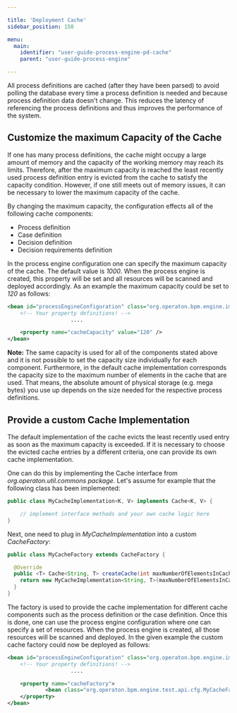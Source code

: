 ```yaml
---

title: 'Deployment Cache'
sidebar_position: 150

menu:
  main:
    identifier: "user-guide-process-engine-pd-cache"
    parent: "user-guide-process-engine"

---
```


All process definitions are cached (after they have been parsed) to avoid polling the database every time a process definition is needed and because process definition data doesn't change. This reduces the latency of referencing the process definitions and thus improves the performance of the system.

## Customize the maximum Capacity of the Cache

If one has many process definitions, the cache might occupy a large amount of memory and the capacity of the working memory may reach its limits. Therefore, after the maximum capacity is reached the least recently used process definition entry is evicted from the cache to satisfy the capacity condition. However, if one still meets out of memory issues, it can be necessary to lower the maximum capacity of the cache.

By changing the maximum capacity, the configuration effects all of the following cache components:

 * Process definition
 * Case definition
 * Decision definition
 * Decision requirements definition

In the process engine configuration one can specify the maximum capacity of the cache. The default value is *1000*. When the process engine is created, this property will be set and all resources will be scanned and deployed accordingly. As an example the maximum capacity could be set to *120* as follows:

```xml
<bean id="processEngineConfiguration" class="org.operaton.bpm.engine.impl.cfg.StandaloneInMemProcessEngineConfiguration">
	<!-- Your property definitions! -->
					....

	<property name="cacheCapacity" value="120" />
</bean>
```

__Note:__ The same capacity is used for all of the components stated above and it is not possible to set the capacity size individually for each component. Furthermore, in the default cache implementation corresponds the capacity size to the maximum number of elements in the cache that are used. That means, the absolute amount of physical storage (e.g. mega bytes) you use up depends on the size needed for the respective process definitions.


## Provide a custom Cache Implementation

The default implementation of the cache evicts the least recently used entry as soon as the maximum capacity is exceeded. If it is necessary to choose the evicted cache entries by a different criteria, one can provide its own cache implementation.

One can do this by implementing the Cache interface from *org.operaton.util.commons package*. Let's assume for example that the following class has been implemented:

```java
public class MyCacheImplementation<K, V> implements Cache<K, V> {

	// implement interface methods and your own cache logic here
}
```

Next, one need to plug in *MyCacheImplementation* into a custom *CacheFactory*:

```java
public class MyCacheFactory extends CacheFactory {

  @Override
  public <T> Cache<String, T> createCache(int maxNumberOfElementsInCache) {
    return new MyCacheImplementation<String, T>(maxNumberOfElementsInCache);
  }
}
```

The factory is used to provide the cache implementation for different cache components such as the process definition or the case definition. Once this is done, one can use the process engine configuration where one can specify a set of resources. When the process engine is created, all those resources will be scanned and deployed. In the given example the custom cache factory could now be deployed as follows:

```xml
<bean id="processEngineConfiguration" class="org.operaton.bpm.engine.impl.cfg.StandaloneInMemProcessEngineConfiguration">
	<!-- Your property definitions! -->
					....

	<property name="cacheFactory">
			<bean class="org.operaton.bpm.engine.test.api.cfg.MyCacheFactory" />
	</property>
</bean>
```
